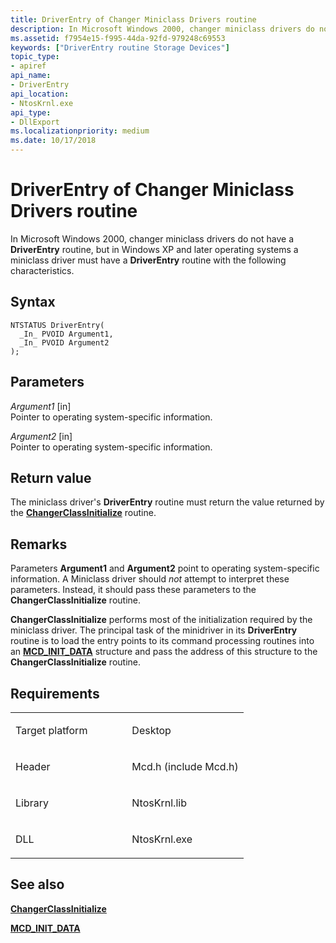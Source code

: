 ```yaml
---
title: DriverEntry of Changer Miniclass Drivers routine
description: In Microsoft Windows 2000, changer miniclass drivers do not have a DriverEntry routine, but in Windows XP and later operating systems a miniclass driver must have a DriverEntry routine with the following characteristics.
ms.assetid: f7954e15-f995-44da-92fd-979248c69553
keywords: ["DriverEntry routine Storage Devices"]
topic_type:
- apiref
api_name:
- DriverEntry
api_location:
- NtosKrnl.exe
api_type:
- DllExport
ms.localizationpriority: medium
ms.date: 10/17/2018
---
```


# DriverEntry of Changer Miniclass Drivers routine


In Microsoft Windows 2000, changer miniclass drivers do not have a **DriverEntry** routine, but in Windows XP and later operating systems a miniclass driver must have a **DriverEntry** routine with the following characteristics.

Syntax
------

```ManagedCPlusPlus
NTSTATUS DriverEntry(
  _In_ PVOID Argument1,
  _In_ PVOID Argument2
);
```

Parameters
----------

*Argument1* \[in\]  
Pointer to operating system-specific information.

*Argument2* \[in\]  
Pointer to operating system-specific information.

Return value
------------

The miniclass driver's **DriverEntry** routine must return the value returned by the [**ChangerClassInitialize**](https://docs.microsoft.com/windows-hardware/drivers/ddi/mcd/nf-mcd-changerclassinitialize) routine.

Remarks
-------

Parameters **Argument1** and **Argument2** point to operating system-specific information. A Miniclass driver should *not* attempt to interpret these parameters. Instead, it should pass these parameters to the **ChangerClassInitialize** routine.

**ChangerClassInitialize** performs most of the initialization required by the miniclass driver. The principal task of the minidriver in its **DriverEntry** routine is to load the entry points to its command processing routines into an [**MCD\_INIT\_DATA**](https://docs.microsoft.com/windows-hardware/drivers/ddi/mcd/ns-mcd-_mcd_init_data) structure and pass the address of this structure to the **ChangerClassInitialize** routine.

Requirements
------------

<table>
<colgroup>
<col width="50%" />
<col width="50%" />
</colgroup>
<tbody>
<tr class="odd">
<td align="left"><p>Target platform</p></td>
<td align="left">Desktop</td>
</tr>
<tr class="even">
<td align="left"><p>Header</p></td>
<td align="left">Mcd.h (include Mcd.h)</td>
</tr>
<tr class="odd">
<td align="left"><p>Library</p></td>
<td align="left">NtosKrnl.lib</td>
</tr>
<tr class="even">
<td align="left"><p>DLL</p></td>
<td align="left">NtosKrnl.exe</td>
</tr>
</tbody>
</table>

## <span id="see_also"></span>See also


[**ChangerClassInitialize**](https://docs.microsoft.com/windows-hardware/drivers/ddi/mcd/nf-mcd-changerclassinitialize)

[**MCD\_INIT\_DATA**](https://docs.microsoft.com/windows-hardware/drivers/ddi/mcd/ns-mcd-_mcd_init_data)

 

 






